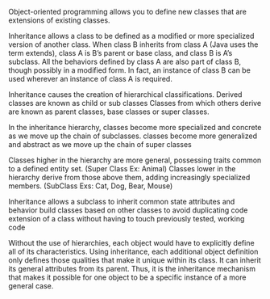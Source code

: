 Object-oriented programming allows you to define new classes that are extensions of existing classes.

Inheritance allows a class to be defined as a modified or more specialized version of another class. When class B inherits from class A (Java uses the term extends), class A is B’s parent or base class, and class B is A’s subclass. All the behaviors defined by class A are also part of class B, though possibly in a modified form. In fact, an instance of class B can be used wherever an instance of class A is required.

Inheritance causes the creation of hierarchical classifications.
Derived classes are known as child or sub classes
Classes from which others derive are known as parent classes, base classes or super classes.

In the inheritance hierarchy,
classes become more specialized and concrete as we move up the chain of subclasses.
classes become more generalized and abstract as we move up the chain of super classes

Classes higher in the hierarchy are more general, possessing traits common to a defined entity set.
(Super Class Ex: Animal)
Classes lower in the hierarchy derive from those above them, adding increasingly specialized members.
(SubClass Exs: Cat, Dog, Bear, Mouse)


Inheritance allows
a subclass to inherit common state attributes and behavior
build classes based on other classes to avoid duplicating code
extension of a class without having to touch previously tested, working code

Without the use of hierarchies, each object would have to explicitly define all of its characteristics.
Using inheritance, each additional object definition only defines those qualities that make it unique within its class. It can inherit its general attributes from its parent.
Thus, it is the inheritance mechanism that makes it possible for one object to be a specific instance of a more general case.
